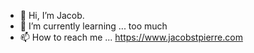 - 👋 Hi, I’m Jacob.
- 🌱 I’m currently learning ... too much
- 📫 How to reach me ... https://www.jacobstpierre.com
<!---
FlyHedgehogAgain/FlyHedgehogAgain is a ✨ special ✨ repository because its `README.md` (this file) appears on your GitHub profile.
You can click the Preview link to take a look at your changes.
--->
